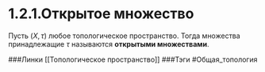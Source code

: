 # 1.2.1.Открытое множество
Пусть $(X,\tau)$ любое топологическое пространство. Тогда множества принадлежащие $\tau$ называются **открытыми множествами**.

###Линки [[Топологическое пространство]]
###Тэги 
 #Общая_топология
